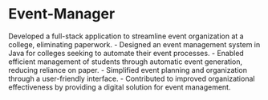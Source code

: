 # Event-Manager
Developed a full-stack application to streamline event organization at a college, eliminating paperwork. - Designed an event management system in Java for colleges seeking to automate their event processes. - Enabled efficient management of students through automatic event generation, reducing reliance on paper. - Simplified event planning and organization through a user-friendly interface. - Contributed to improved organizational effectiveness by providing a digital solution for event management.

